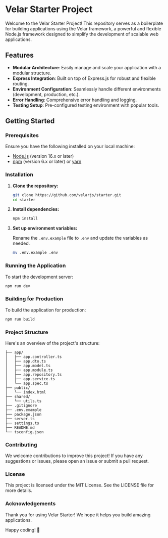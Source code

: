 # Velar Starter Project

Welcome to the Velar Starter Project! This repository serves as a boilerplate for building applications using the Velar framework, a powerful and flexible Node.js framework designed to simplify the development of scalable web applications.

## Features

- **Modular Architecture**: Easily manage and scale your application with a modular structure.
- **Express Integration**: Built on top of Express.js for robust and flexible routing.
- **Environment Configuration**: Seamlessly handle different environments (development, production, etc.).
- **Error Handling**: Comprehensive error handling and logging.
- **Testing Setup**: Pre-configured testing environment with popular tools.

## Getting Started

### Prerequisites

Ensure you have the following installed on your local machine:

- [Node.js](https://nodejs.org/en/download/) (version 16.x or later)
- [npm](https://www.npmjs.com/get-npm) (version 6.x or later) or [yarn](https://yarnpkg.com/getting-started/install)

### Installation

1. **Clone the repository:**

    ```bash
    git clone https://github.com/velarjs/starter.git
    cd starter
    ```

2. **Install dependencies:**

    ```bash
    npm install
    ```

3. **Set up environment variables:**

    Rename the `.env.example` file to `.env` and update the variables as needed.

    ```bash
    mv .env.example .env
    ```

### Running the Application

To start the development server:

```bash
npm run dev
```

### Building for Production
To build the application for production:

```bash
npm run build
```

### Project Structure
Here's an overview of the project's structure:

```velar-starter/
├── app/
│   ├── app.controller.ts
│   ├── app.dto.ts
│   ├── app.model.ts
│   ├── app.module.ts
│   ├── app.repository.ts
│   ├── app.service.ts
│   └── app.spec.ts
├── public/
│   └── index.html
├── shared/
│   └── utils.ts
├── .gitignore
├── .env.example
├── package.json
├── server.ts
├── settings.ts
├── README.md
└── tsconfig.json
```

### Contributing
We welcome contributions to improve this project! If you have any suggestions or issues, please open an issue or submit a pull request.

### License
This project is licensed under the MIT License. See the LICENSE file for more details.

### Acknowledgements
Thank you for using Velar Starter! We hope it helps you build amazing applications.

Happy coding! 🚀

